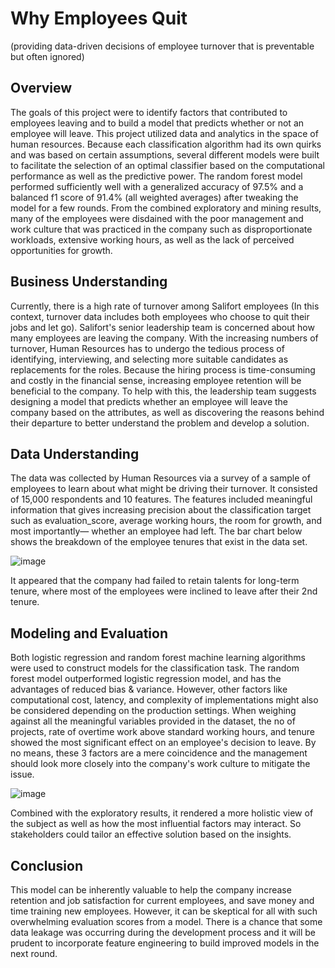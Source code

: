 # Why Employees Quit
(providing data-driven decisions of employee turnover that is preventable but often ignored)

## Overview 
The goals of this project were to identify factors that contributed to employees leaving and to build a model that predicts whether or not an employee will leave. This project utilized data and analytics in the space of human resources. Because each classification algorithm had its own quirks and was based on certain assumptions, several different models were built to facilitate the selection of an optimal classifier based on the computational performance as well as the predictive power. The random forest model performed sufficiently well with a generalized accuracy of 97.5% and a balanced f1 score of 91.4% (all weighted averages) after tweaking the model for a few rounds. From the combined exploratory and mining results, many of the employees were disdained with the poor management and work culture that was practiced in the company such as disproportionate workloads, extensive working hours, as well as the lack of perceived opportunities for growth.      

## Business Understanding
Currently, there is a high rate of turnover among Salifort employees (In this context, turnover data includes both employees who choose to quit their jobs and let go). Salifort's senior leadership team is concerned about how many employees are leaving the company. With the increasing numbers of turnover, Human Resources has to undergo the tedious process of identifying, interviewing, and selecting more suitable candidates as replacements for the roles. Because the hiring process is time-consuming and costly in the financial sense, increasing employee retention will be beneficial to the company. To help with this, the leadership team suggests designing a model that predicts whether an employee will leave the company based on the attributes, as well as discovering the reasons behind their departure to better understand the problem and develop a solution.    

## Data Understanding
The data was collected by Human Resources via a survey of a sample of employees to learn about what might be driving their turnover. It consisted of 15,000 respondents and 10 features. The features included meaningful information that gives increasing precision about the classification target such as evaluation_score, average working hours, the room for growth, and most importantly— whether an employee had left. The bar chart below shows the breakdown of the  employee tenures that exist in the data set. 

![image](https://github.com/user-attachments/assets/70a26aff-400a-4623-bb26-5ebb098fafba)

It appeared that the company had failed to retain talents for long-term tenure, where most of the employees were inclined to leave after their 2nd tenure.  

## Modeling and Evaluation
Both logistic regression and random forest machine learning algorithms were used to construct models for the classification task. The random forest model outperformed logistic regression model, and has the advantages of reduced bias & variance. However, other factors like computational cost, latency, and complexity of implementations might also be considered depending on the production settings. When weighing against all the meaningful variables provided in the dataset, the no of projects, rate of overtime work above standard working hours, and tenure showed the most significant effect on an employee's decision to leave. By no means, these 3 factors are a mere coincidence and the management should look more closely into the company's work culture to mitigate the issue.       

![image](https://github.com/user-attachments/assets/a3fd7640-bec7-4d1e-98a8-2bedd22dac72)

Combined with the exploratory results, it rendered a more holistic view of the subject as well as how the most influential factors may interact. So stakeholders could tailor an effective solution based on the insights. 

## Conclusion
This model can be inherently valuable to help the company increase retention and job satisfaction for current employees, and save money and time training new employees. However, it can be skeptical for all with such overwhelming evaluation scores from a model. There is a chance that some data leakage was occurring during the development process and it will be prudent to incorporate feature engineering to build improved models in the next round.     
